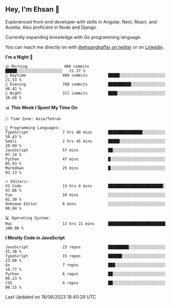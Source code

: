 ## Hey, I'm Ehsan 👋
<!-- <img src="https://user-images.githubusercontent.com/1303154/88677602-1635ba80-d120-11ea-84d8-d263ba5fc3c0.gif" width="20px" alt="hi"> -->

 Experienced front-end developer with skills in Angular, Next, React, and Aurelia. Also proficient in Node and Django.
 
 Currently expanding knowledge with Go programming language.
<!-- My major stack in Front-End development is Angular and Laravel but not limited to that. -->
<!-- My preferred Database is MongoDB -->
<!-- Aspiring Developer(focused on FrontEnd) which interested in the assembly programming lang. -->

<!-- - 🔭 I’m currently working on [Komodoro](https://komodoro.io), [fullestStack](https://github.com/neekware/FullestStack) and [PlotSet](http://plotset.com/). -->
<!-- - 📒 Getting Started with C++ Programming Language. -->
<!-- 🌱 I’m currently learning something. -->
<!-- - 😄 I enjoy Python, C/C++ and assembly -->

<!-- **📫 How to reach me:** -->

You can reach me directly on with [@ehsanghaffar on twitter](https://twitter.com/ehsanghaffarii) or on [Linkedin](https://www.linkedin.com/in/ehsanghaffarii).

<!-- [![twitter](https://img.shields.io/twitter/url?color=blue&label=twitter&logo=twitter&style=plastic&url=https%3A%2F%2Ftwitter.com%2Fehsanghaffar%2Ffollow)](https://twitter.com/ehsanghaffar) -->
<!-- [![Instagram](https://img.shields.io/badge/Instagram%20Page-Follow-E4405F?logo=instagram)](https://www.instagram.com/ehsanghaffarii) -->
<!-- [![LinkedIn](https://img.shields.io/badge/LinkedIn-Follow-0077B5?logo=linkedin)](https://www.linkedin.com/in/ehsanghaffarii) -->

<!-- [![wakatime](https://wakatime.com/badge/user/f0b0dc2d-d692-4e9a-a6ed-667b80d7dd34.svg)](https://wakatime.com/@ehsandev)
![](https://komarev.com/ghpvc/?username=ehsanghaffar) -->

<!-- #### 💾 Which technology I know?

[![TypeScript](https://badgen.net/badge/icon/typescript?icon=typescript&label)](https://typescriptlang.org)
![JavaScript](https://img.shields.io/badge/javascript-%23323330.svg?style=flat-squire&logo=javascript&logoColor=%23F7DF1E)
![Angular](https://img.shields.io/badge/angular-%23DD0031.svg?style=flat-squire&logo=angular&logoColor=white)
![Aurelia](https://img.shields.io/badge/aurelia-%23ED2B88.svg?style=flat-squire&logo=aurelia&logoColor=fff) -->

 
<!-- ![ehsanghaffar's Stats](https://github-readme-stats.vercel.app/api?username=ehsanghaffar&theme=vue-dark&show_icons=true&hide_border=false&count_private=true) -->


<!-- ![ehsanghaffar's Top Languages](https://github-readme-stats.vercel.app/api/top-langs/?username=ehsanghaffar&hide=html,blade,handlebars,php,css&theme=vue-dark&show_icons=true&hide_border=false&layout=compact) -->


<!--START_SECTION:waka-->
**I'm a Night 🦉** 

```text
🌞 Morning                406 commits         █████░░░░░░░░░░░░░░░░░░░░   21.37 % 
🌆 Daytime                409 commits         █████░░░░░░░░░░░░░░░░░░░░   21.53 % 
🌃 Evening                768 commits         ██████████░░░░░░░░░░░░░░░   40.42 % 
🌙 Night                  317 commits         ████░░░░░░░░░░░░░░░░░░░░░   16.68 % 
```


📊 **This Week I Spent My Time On** 

```text
🕑︎ Time Zone: Asia/Tehran

💬 Programming Languages: 
TypeScript               7 hrs 48 mins       ███████████████░░░░░░░░░░   58.43 % 
Smali                    2 hrs 45 mins       █████░░░░░░░░░░░░░░░░░░░░   20.69 % 
JavaScript               57 mins             ██░░░░░░░░░░░░░░░░░░░░░░░   07.14 % 
Python                   47 mins             █░░░░░░░░░░░░░░░░░░░░░░░░   05.93 % 
Markdown                 25 mins             █░░░░░░░░░░░░░░░░░░░░░░░░   03.13 % 

🔥 Editors: 
VS Code                  13 hrs 4 mins       ████████████████████████░   97.86 % 
Vim                      10 mins             ░░░░░░░░░░░░░░░░░░░░░░░░░   01.30 % 
Unknown Editor           6 mins              ░░░░░░░░░░░░░░░░░░░░░░░░░   00.84 % 

💻 Operating System: 
Mac                      13 hrs 21 mins      █████████████████████████   100.00 % 
```

**I Mostly Code in JavaScript** 

```text
JavaScript               23 repos            █████████░░░░░░░░░░░░░░░░   35.38 % 
TypeScript               15 repos            ██████░░░░░░░░░░░░░░░░░░░   23.08 % 
Go                       7 repos             ███░░░░░░░░░░░░░░░░░░░░░░   10.77 % 
Python                   6 repos             ██░░░░░░░░░░░░░░░░░░░░░░░   09.23 % 
CSS                      4 repos             ██░░░░░░░░░░░░░░░░░░░░░░░   06.15 % 
```




 Last Updated on 18/06/2023 18:40:29 UTC
<!--END_SECTION:waka-->
